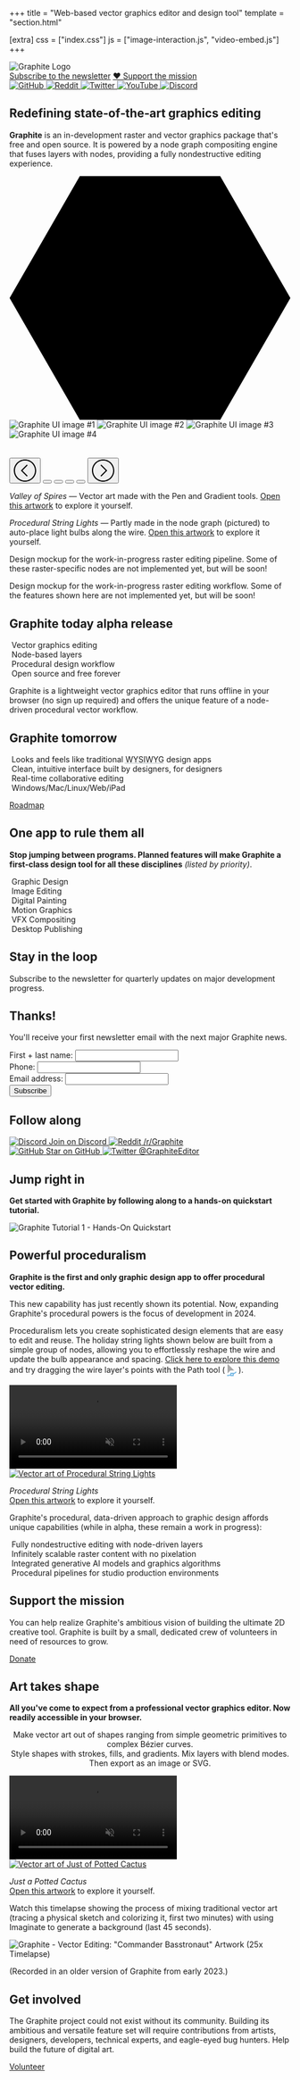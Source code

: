 +++
title = "Web-based vector graphics editor and design tool"
template = "section.html"

[extra]
css = ["index.css"]
js = ["image-interaction.js", "video-embed.js"]
+++

<!-- ▛ LOGO ▜ -->
<section id="logo">
	<img src="https://static.graphite.rs/logos/graphite-logotype-color.svg" alt="Graphite Logo" />
</section>
<!-- ▙ LOGO ▟ -->

<img class="pencil-texture" src="https://static.graphite.rs/textures/pencil-texture.avif" onerror="this.onerror = null; this.src = this.src.replace('.avif', '.png')" alt="" />

<!-- ▛ QUICK LINKS ▜ -->
<section id="quick-links">
	<div>
		<a href="#community" class="button arrow">Subscribe to the newsletter</a>
		<a href="/donate" class="button arrow">&hearts; Support the mission</a>
	</div>
	<div>
		<a href="https://github.com/GraphiteEditor/Graphite" target="_blank">
			<img src="https://static.graphite.rs/icons/github.svg" alt="GitHub" />
		</a>
		<a href="https://www.reddit.com/r/graphite/" target="_blank">
			<img src="https://static.graphite.rs/icons/reddit.svg" alt="Reddit" />
		</a>
		<a href="https://twitter.com/graphiteeditor" target="_blank">
			<img src="https://static.graphite.rs/icons/twitter.svg" alt="Twitter" />
		</a>
		<a href="https://www.youtube.com/@GraphiteEditor" target="_blank">
			<img src="https://static.graphite.rs/icons/youtube.svg" alt="YouTube" />
		</a>
		<a href="https://discord.graphite.rs" target="_blank">
			<img src="https://static.graphite.rs/icons/discord.svg" alt="Discord" />
		</a>
	</div>
</section>
<!-- ▙ QUICK LINKS ▟ -->
<!--                -->
<!-- ▛ TAGLINE ▜ -->
<section id="tagline">

<h1 class="balance-text">Redefining state&#8209;of&#8209;the&#8209;art graphics editing</h1>

<p class="balance-text"><strong>Graphite</strong> is an in-development raster and vector graphics package that's free and open source. It is powered by a node graph compositing engine that fuses layers with nodes, providing a fully nondestructive editing experience.</p>

</section>
<!-- ▙ TAGLINE ▟ -->

<div class="hexagons">
	<div>
		<svg viewBox="0 0 1400 1215.42" xmlns="http://www.w3.org/2000/svg">
			<polygon points="1049.43,0.99 350.57,0.99 1.14,607.71 350.57,1214.44 1049.43,1214.44 1398.86,607.71" />
			<polygon points="1016.39,57.57 383.61,57.57 67.22,607.71 383.61,1157.85 1016.39,1157.85 1332.78,607.71" />
			<polygon points="964.49,149.01 435.51,149.01 171.02,607.71 435.51,1066.41 964.49,1066.41 1228.98,607.71" />
			<polygon points="875.52,304.71 524.48,304.71 348.96,607.71 524.48,910.71 875.52,910.71 1051.04,607.71" />
			<polygon points="768.12,490.96 631.88,490.96 563.78,607.71 631.88,724.47 768.12,724.47 836.22,607.71" />
		</svg>
	</div>
</div>

<!-- ▛ SCREENSHOTS ▜ -->
<section id="screenshots" class="carousel window-size-1" data-carousel data-carousel-jostle-hint>
	<div class="carousel-slide">
		<img src="https://static.graphite.rs/content/index/gui-demo-valley-of-spires__4.avif" onerror="this.onerror = null; this.src = this.src.replace('.avif', '.png')" alt="Graphite UI image #1" data-carousel-image />
		<img src="https://static.graphite.rs/content/index/gui-demo-procedural-string-lights.avif" onerror="this.onerror = null; this.src = this.src.replace('.avif', '.png')" alt="Graphite UI image #2" data-carousel-image />
		<img src="https://static.graphite.rs/content/index/gui-mockup-nodes__5.avif" onerror="this.onerror = null; this.src = this.src.replace('.avif', '.png')" alt="Graphite UI image #3" data-carousel-image />
		<img src="https://static.graphite.rs/content/index/gui-mockup-viewport__5.avif" onerror="this.onerror = null; this.src = this.src.replace('.avif', '.png')" alt="Graphite UI image #4" data-carousel-image />
	</div>
	<div class="carousel-slide torn left">
		<img src="https://static.graphite.rs/content/index/gui-demo-valley-of-spires__4.avif" onerror="this.onerror = null; this.src = this.src.replace('.avif', '.png')" alt="" data-carousel-image />
		<img src="https://static.graphite.rs/content/index/gui-demo-procedural-string-lights.avif" onerror="this.onerror = null; this.src = this.src.replace('.avif', '.png')" alt="" data-carousel-image />
		<img src="https://static.graphite.rs/content/index/gui-mockup-nodes__5.avif" onerror="this.onerror = null; this.src = this.src.replace('.avif', '.png')" alt="" data-carousel-image />
		<img src="https://static.graphite.rs/content/index/gui-mockup-viewport__5.avif" onerror="this.onerror = null; this.src = this.src.replace('.avif', '.png')" alt="" data-carousel-image />
	</div>
	<div class="carousel-slide torn right">
		<img src="https://static.graphite.rs/content/index/gui-demo-valley-of-spires__4.avif" onerror="this.onerror = null; this.src = this.src.replace('.avif', '.png')" alt="" data-carousel-image />
		<img src="https://static.graphite.rs/content/index/gui-demo-procedural-string-lights.avif" onerror="this.onerror = null; this.src = this.src.replace('.avif', '.png')" alt="" data-carousel-image />
		<img src="https://static.graphite.rs/content/index/gui-mockup-nodes__5.avif" onerror="this.onerror = null; this.src = this.src.replace('.avif', '.png')" alt="" data-carousel-image />
		<img src="https://static.graphite.rs/content/index/gui-mockup-viewport__5.avif" onerror="this.onerror = null; this.src = this.src.replace('.avif', '.png')" alt="" data-carousel-image />
	</div>
	<div class="screenshot-details">
		<div class="carousel-controls">
			<button class="direction prev" data-carousel-prev>
				<svg width="40" height="40" viewBox="0 0 40 40" xmlns="http://www.w3.org/2000/svg">
					<path d="M20,0C8.95,0,0,8.95,0,20c0,11.05,8.95,20,20,20c11.05,0,20-8.95,20-20C40,8.95,31.05,0,20,0z M20,38c-9.93,0-18-8.07-18-18S10.07,2,20,2s18,8.07,18,18S29.93,38,20,38z" />
					<polygon points="24.71,10.71 23.29,9.29 12.59,20 23.29,30.71 24.71,29.29 15.41,20" />
				</svg>
			</button>
			<button class="dot active" data-carousel-dot></button>
			<button class="dot" data-carousel-dot></button>
			<button class="dot" data-carousel-dot></button>
			<button class="dot" data-carousel-dot></button>
			<button class="direction next" data-carousel-next>
				<svg width="40" height="40" viewBox="0 0 40 40" xmlns="http://www.w3.org/2000/svg">
					<path d="M20,0C8.95,0,0,8.95,0,20c0,11.05,8.95,20,20,20c11.05,0,20-8.95,20-20C40,8.95,31.05,0,20,0z M20,38c-9.93,0-18-8.07-18-18S10.07,2,20,2s18,8.07,18,18S29.93,38,20,38z" />
					<polygon points="16.71,9.29 15.29,10.71 24.59,20 15.29,29.29 16.71,30.71 27.41,20" />
				</svg>
			</button>
		</div>
		<div class="screenshot-description">
			<p class="active" data-carousel-description>
				<em>Valley of Spires</em> — Vector art made with the Pen and Gradient tools. <a href="https://editor.graphite.rs/#demo/valley-of-spires">Open this artwork</a> to explore it yourself.
			</p>
			<p data-carousel-description>
				<em>Procedural String Lights</em> — Partly made in the node graph (pictured) to auto-place light bulbs along the wire. <a href="https://editor.graphite.rs/#demo/procedural-string-lights">Open this artwork</a> to explore it yourself.
			</p>
			<p data-carousel-description>
				Design mockup for the work-in-progress raster editing pipeline. Some of these raster-specific nodes are not implemented yet, but will be soon!
			</p>
			<p data-carousel-description>
				Design mockup for the work-in-progress raster editing workflow. Some of the features shown here are not implemented yet, but will be soon!
			</p>
		</div>
	</div>
</section>

<!-- ▙ SCREENSHOTS ▟ -->
<!--                      -->
<!-- ▛ TODAY AND TOMORROW ▜ -->
<section id="today-and-tomorrow">
<div class="diptych">

<div class="section">

# Graphite today <span class="status-flag">alpha release</span>

<div class="informational-group features">
	<div class="informational">
		<img class="atlas" style="--atlas-index: 0" src="https://static.graphite.rs/icons/icon-atlas-features.png" alt="" />
		<span>Vector graphics editing</span>
	</div>
	<div class="informational">
		<img class="atlas" style="--atlas-index: 8" src="https://static.graphite.rs/icons/icon-atlas-features.png" alt="" />
		<span>Node-based layers</span>
	</div>
	<div class="informational">
		<!-- TODO: Reenable when Imaginate is properly working again -->
		<!-- <img class="atlas" style="--atlas-index: 2" src="https://static.graphite.rs/icons/icon-atlas-features.png" alt="" /> -->
		<!-- <span>AI-assisted art creation</span> -->
		<img class="atlas" style="--atlas-index: 10" src="https://static.graphite.rs/icons/icon-atlas-features.png" alt="" />
		<span>Procedural design workflow</span>
	</div>
	<div class="informational">
		<img class="atlas" style="--atlas-index: 3" src="https://static.graphite.rs/icons/icon-atlas-features.png" alt="" />
		<span>Open source and free forever</span>
	</div>
</div>

Graphite is a lightweight vector graphics editor that runs offline in your browser (no sign up required) and offers the unique feature of a node-driven procedural vector workflow.

</div>
<div class="section">

# Graphite tomorrow

<div class="informational-group features">
	<div class="informational">
		<img class="atlas" style="--atlas-index: 4" src="https://static.graphite.rs/icons/icon-atlas-features.png" alt="" />
		<span>Looks and feels like traditional <span style="text-decoration: underline dotted; text-decoration-color: #16323f77;" title="&quot;what you see is what you get&quot;">WYSIWYG</span> design apps</span>
	</div>
	<div class="informational">
		<img class="atlas" style="--atlas-index: 5" src="https://static.graphite.rs/icons/icon-atlas-features.png" alt="" />
		<span>Clean, intuitive interface built by designers, for designers</span>
	</div>
	<div class="informational">
		<img class="atlas" style="--atlas-index: 6" src="https://static.graphite.rs/icons/icon-atlas-features.png" alt="" />
		<span>Real-time collaborative editing</span>
	</div>
	<div class="informational">
		<img class="atlas" style="--atlas-index: 7" src="https://static.graphite.rs/icons/icon-atlas-features.png" alt="" />
		<span>Windows/Mac/Linux/Web/iPad</span>
	</div>
</div>

<a href="/features#roadmap" class="button arrow">Roadmap</a>

</div>

</div>
</section>
<!-- ▙ TODAY AND TOMORROW ▟ -->
<!--                     -->
<!-- ▛ DISCIPLINES ▜ -->
<section id="disciplines">
<div class="section">

# One app to rule them all

**Stop jumping between programs. Planned features will make Graphite a first-class design tool for all these disciplines** *(listed by priority)*.

<div class="informational-group concepts">
	<div class="informational">
		<img class="atlas" style="--atlas-index: 12" src="https://static.graphite.rs/icons/icon-atlas-features.png" alt="" />
		<span>Graphic Design</span>
	</div>
	<div class="informational">
		<img class="atlas" style="--atlas-index: 13" src="https://static.graphite.rs/icons/icon-atlas-features.png" alt="" />
		<span>Image Editing</span>
	</div>
	<div class="informational">
		<img class="atlas" style="--atlas-index: 14" src="https://static.graphite.rs/icons/icon-atlas-features.png" alt="" />
		<span>Digital Painting</span>
	</div>
	<div class="informational">
		<img class="atlas" style="--atlas-index: 17" src="https://static.graphite.rs/icons/icon-atlas-features.png" alt="" />
		<span>Motion Graphics</span>
	</div>
	<div class="informational">
		<img class="atlas" style="--atlas-index: 16" src="https://static.graphite.rs/icons/icon-atlas-features.png" alt="" />
		<span>VFX Compositing</span>
	</div>
	<div class="informational">
		<img class="atlas" style="--atlas-index: 15" src="https://static.graphite.rs/icons/icon-atlas-features.png" alt="" />
		<span>Desktop Publishing</span>
	</div>
</div>

</div>
</section>
<!-- ▙ DISCIPLINES ▟ -->
<!--                  -->
<!-- ▛ COMMUNITY ▜ -->
<section id="community" class="feature-box">
<div class="box">
<div class="diptych">

<div id="newsletter" class="section">

# Stay in the loop

Subscribe to the newsletter for quarterly updates on major development progress.

<div id="newsletter-success">

## Thanks!

You'll receive your first newsletter email with the next major Graphite news.

</div>

<form action="https://graphite.rs/newsletter-signup" method="post">
	<div class="same-line">
		<div class="column name">
			<label for="newsletter-name">First + last name:</label>
			<input id="newsletter-name" name="name" type="text" required />
		</div>
		<div class="column phone">
			<label for="newsletter-phone">Phone:</label>
			<input id="newsletter-phone" name="phone" type="text" tabindex="-1" autocomplete="off" />
		</div>
		<div class="column email">
			<label for="newsletter-email">Email address:</label>
			<input id="newsletter-email" name="email" type="email" required />
		</div>
	</div>
	<div class="column submit">
		<input type="submit" value="Subscribe" class="button" />
	</div>
</form>

</div>
<div id="social" class="section">

# Follow along

<div class="social-links">
	<div class="column">
		<a href="https://discord.graphite.rs" target="_blank">
			<img src="https://static.graphite.rs/icons/discord.svg" alt="Discord" />
			<span class="link arrow">Join on Discord</span>
		</a>
		<a href="https://www.reddit.com/r/graphite/" target="_blank">
			<img src="https://static.graphite.rs/icons/reddit.svg" alt="Reddit" />
			<span class="link not-uppercase arrow">/r/Graphite</span>
		</a>
	</div>
	<div class="column">
		<a href="https://github.com/GraphiteEditor/Graphite" target="_blank">
			<img src="https://static.graphite.rs/icons/github.svg" alt="GitHub" />
			<span class="link arrow">Star on GitHub</span>
		</a>
		<a href="https://twitter.com/graphiteeditor" target="_blank">
			<img src="https://static.graphite.rs/icons/twitter.svg" alt="Twitter" />
			<span class="link not-uppercase arrow">@GraphiteEditor</span>
		</a>
	</div>
</div>

</div>

</div>
</div>
</section>
<!-- ▙ COMMUNITY ▟ -->
<!--                  -->
<!-- ▛ JUMP RIGHT IN ▜ -->
<section id="jump-right-in">
<div class="section">

# Jump right in

**Get started with Graphite by following along to a hands-on quickstart tutorial.**

<div class="video-embed aspect-16x9">
	<img data-video-embed="7gjUhl_3X10" src="https://static.graphite.rs/content/index/tutorial-1-youtube.avif" onerror="this.onerror = null; this.src = this.src.replace('.avif', '.png')" alt="Graphite Tutorial 1 - Hands-On Quickstart" />
</div>

</div>
</section>
<!-- ▙ JUMP RIGHT IN ▟ -->
<!--                    -->
<!-- ▛ PROCEDURALISM ▜ -->
<section id="proceduralism">
<div class="section">

# Powerful proceduralism

**Graphite is the first and only graphic design app to offer procedural vector editing.**

This new capability has just recently shown its potential. Now, expanding Graphite's procedural powers is the focus of development in 2024.

</div>
</section>

<section id="proceduralism-demo">
<div class="section">

Proceduralism lets you create sophisticated design elements that are easy to edit and reuse. The holiday string lights shown below are built from a simple group of nodes, allowing you to effortlessly reshape the wire and update the bulb appearance and spacing. <a href="https://editor.graphite.rs/#demo/procedural-string-lights">Click here to explore this demo</a> and try dragging the wire layer's points with the Path tool (<svg xmlns="http://www.w3.org/2000/svg" viewBox="0 0 24 24" width="24" height="24" style="vertical-align: middle"><polygon fill="#aaa" points="5,0 5,17 10,12 17,12" /><path fill="#78bae5" d="M20.77,14.36c-0.35-0.42-0.98-0.48-1.41-0.13c-1.04,0.87-2.19,1.6-3.36,2.24V16h-6v2.9c-2.88,0.84-5.07,1.1-5.11,1.11c-0.55,0.06-0.94,0.56-0.88,1.11C4.06,21.62,4.5,22,5,22c0.04,0,0.07,0,0.11-0.01c0.17-0.02,2.18-0.26,4.89-1.01V22h6v-3.28c1.6-0.79,3.2-1.75,4.64-2.95C21.06,15.42,21.12,14.78,20.77,14.36z M14,20h-2v-2h2V20z" /></svg>).

<div class="video-background">
	<video loop muted playsinline disablepictureinpicture disableremoteplayback data-auto-play>
		<source src="https://static.graphite.rs/content/blog/2024-01-01-looking-back-on-2023-and-what's-next/christmas-tree-lights.mp4" type="video/mp4" />
	</video>
</div>
<div class="demo-artwork">
	<a href="https://editor.graphite.rs/#demo/procedural-string-lights">
		<img src="https://static.graphite.rs/content/index/procedural-string-lights-thumbnail.avif" onerror="this.onerror = null; this.src = this.src.replace('.avif', '.png')" alt="Vector art of Procedural String Lights" />
	</a>
	<p>
		<span class="balance-text">
			<em>Procedural String Lights</em>
		</span>
		<br />
		<span class="balance-text">
			<a href="https://editor.graphite.rs/#demo/procedural-string-lights">Open this artwork</a> to explore it yourself.
		</span>
	</p>
</div>

</div>
</section>

<section id="proceduralism-features">
<div class="section">

Graphite's procedural, data-driven approach to graphic design affords unique capabilities (while in alpha, these remain a work in progress):

<div class="informational-group features four-wide">
	<div class="informational">
		<img class="atlas" style="--atlas-index: 1" src="https://static.graphite.rs/icons/icon-atlas-features.png" alt="" />
		<span class="balance-text">Fully nondestructive editing with node-driven layers</span>
	</div>
	<div class="informational">
		<img class="atlas" style="--atlas-index: 9" src="https://static.graphite.rs/icons/icon-atlas-features.png" alt="" />
		<span class="balance-text">Infinitely scalable raster content with no pixelation</span>
	</div>
	<div class="informational">
		<!-- <img class="atlas" style="--atlas-index: 10" src="https://static.graphite.rs/icons/icon-atlas-features.png" alt="" /> -->
		<img class="atlas" style="--atlas-index: 2" src="https://static.graphite.rs/icons/icon-atlas-features.png" alt="" />
		<span class="balance-text">Integrated generative AI models and graphics algorithms</span>
	</div>
	<div class="informational">
		<img class="atlas" style="--atlas-index: 11" src="https://static.graphite.rs/icons/icon-atlas-features.png" alt="" />
		<span class="balance-text">Procedural pipelines for studio production environments</span>
	</div>
</div>

</div>
</section>
<!-- ▙ PROCEDURALISM ▟ -->
<!--                   -->
<!-- ▛ FUNDRAISING ▜ -->
<section id="fundraising" class="feature-box">
<div class="box">
<div>

<div class="section">

# Support the mission

<p class="balance-text">
You can help realize Graphite's ambitious vision of building the ultimate 2D creative tool.
Graphite is built by a small, dedicated crew of volunteers in need of resources to grow.
</p>

<!-- [Re-include the import for `"fundraising.js"` when re-enabling this.]

### Summer 2023 fundraising goal:

<div class="fundraising loading" data-fundraising>
	<div class="fundraising-bar" data-fundraising-bar style="--fundraising-percent: 0%">
		<div class="fundraising-bar-progress"></div>
	</div>
	<div class="goal-metrics">
		<span data-fundraising-percent>Progress: <span data-dynamic>0</span>%</span>
		<span data-fundraising-goal>Goal: $<span data-dynamic>0</span>/month</span>
	</div>
</div>

[Become a monthly supporter](https://github.com/sponsors/GraphiteEditor) this summer to collect an exclusive 💚 badge. Each season you support, a new heart design is yours to keep. In the future, they'll be shown on Graphite account profiles and community areas like forums and in-app collaboration. -->

<a href="https://github.com/sponsors/GraphiteEditor" class="button arrow">Donate</a>

</div>

<!-- <div class="graphic">
	<a href="https://github.com/sponsors/GraphiteEditor"><img src="https://files.keavon.com/-/OtherDroopyBoto/Spring_Heart.png" /></a>
</div> -->

</div>
</div>
</section>
<!-- ▙ FUNDRAISING ▟ -->
<!--                 -->
<!-- ▛ VECTOR ART ▜ -->
<section id="vector-art">
<div class="section">

# Art takes shape

**All you've come to expect from a professional vector graphics editor. Now readily accessible in your browser.**

<p>
<center>
Make vector art out of shapes ranging from simple geometric primitives to complex Bézier curves.
<br />
Style shapes with strokes, fills, and gradients. Mix layers with blend modes. Then export as an image or SVG.</center>
</p>

<div class="video-background">
	<video loop muted playsinline disablepictureinpicture disableremoteplayback data-auto-play>
		<source src="https://static.graphite.rs/content/index/just-a-potted-cactus-timelapse.mp4" type="video/mp4" />
	</video>
</div>
<div class="demo-artwork">
	<a href="https://editor.graphite.rs/#demo/just-a-potted-cactus">
		<img src="https://static.graphite.rs/content/index/just-a-potted-cactus-thumbnail.avif" onerror="this.onerror = null; this.src = this.src.replace('.avif', '.png')" alt="Vector art of Just of Potted Cactus" />
	</a>
	<p>
		<span class="balance-text">
			<em>Just a Potted Cactus</em>
		</span>
		<br />
		<span class="balance-text">
			<a href="https://editor.graphite.rs/#demo/just-a-potted-cactus">Open this artwork</a> to explore it yourself.
		</span>
	</p>
</div>

</div>
</section>
<!-- ▙ VECTOR ART ▟ -->
<!--                   -->
<!-- ▛ IMAGINATE ▜ -->

<!-- TODO: Reenable when Imaginate is properly working again -->

<!--

<section id="imaginate">

<div class="section">

<h1><span class="alternating-text"><span>Co-create</span><span>Ideate</span><span>Illustrate</span><span>Generate</span><span>Iterate</span></span> with Imaginate</h1>

**Imaginate** is a node powered by <a href="https://en.wikipedia.org/wiki/Stable_Diffusion" target="_blank">Stable Diffusion</a> that makes AI-assisted art creation an easy, nondestructive process.
<!-- [Learn how](/learn/node-graph/imaginate) it works. --////////////////////>

</div>
<div class="diptych">

<div class="section">

<h2 class="balance-text">Add a touch of style</h2>

**Magically reimagine your vector drawings** in a fresh new style. Just place an Imaginate node between your layers and describe how it should end up looking.

<div class="image-comparison" data-image-comparison style="--comparison-percent: 50%">
	<div class="crop-container">
		<img src="https://static.graphite.rs/content/index/light-bulb-before.avif" onerror="this.onerror = null; this.src = this.src.replace('.avif', '.png')" alt="Vector illustration of a light bulb" />
	</div>
	<div class="crop-container">
		<img src="https://static.graphite.rs/content/index/light-bulb-after.avif" onerror="this.onerror = null; this.src = this.src.replace('.avif', '.png')" alt="Watercolor painting of a light bulb" />
	</div>
	<div class="slide-bar">
		<div class="arrows">
			<div></div>
			<svg xmlns="http://www.w3.org/2000/svg" viewBox="0 0 13 22">
				<path d="M12.71 1.71 11.29.29.59 11l10.7 10.71 1.42-1.42L3.41 11Z" />
			</svg>
			<svg xmlns="http://www.w3.org/2000/svg" viewBox="0 0 13 22">
				<path d="M12.71 1.71 11.29.29.59 11l10.7 10.71 1.42-1.42L3.41 11Z" />
			</svg>
		</div>
	</div>
</div>

<blockquote class="balance-text require-polyfill"><strong>Watercolor painting</strong> of a light bulb gleaming with an exclamation mark inside</blockquote>

</div>
<div class="section">

## Work fast and sloppy

**Doodle a rough draft** without stressing over the details. Let Imaginate add the finishing touches to your artistic vision. Iterate with more passes until you're happy.

<div class="image-comparison" data-image-comparison style="--comparison-percent: 50%">
	<div class="crop-container">
		<img src="https://static.graphite.rs/content/index/california-poppies-before.avif" onerror="this.onerror = null; this.src = this.src.replace('.avif', '.png')" alt="Sloppy poppy: vector doodle of California poppy flowers wrapped around a circle" />
	</div>
	<div class="crop-container">
		<img src="https://static.graphite.rs/content/index/california-poppies-after.avif" onerror="this.onerror = null; this.src = this.src.replace('.avif', '.png')" alt="Polished poppy: artistic, high-quality illustration of California poppy flowers wrapped around a circle" />
	</div>
	<div class="slide-bar">
		<div class="arrows">
			<div></div>
			<svg xmlns="http://www.w3.org/2000/svg" viewBox="0 0 13 22">
				<path d="M12.71 1.71 11.29.29.59 11l10.7 10.71 1.42-1.42L3.41 11Z" />
			</svg>
			<svg xmlns="http://www.w3.org/2000/svg" viewBox="0 0 13 22">
				<path d="M12.71 1.71 11.29.29.59 11l10.7 10.71 1.42-1.42L3.41 11Z" />
			</svg>
		</div>
	</div>
</div>

<blockquote class="balance-text require-polyfill"><strong>Botanical illustration</strong> of California poppies wrapped around a circle</blockquote>

</div>

</div>

</section>

-->

<!-- ▙ IMAGINATE ▟ -->
<!--                 -->
<!-- ▛ DEMO VIDEO ▜ -->
<section id="demo-video">
<div class="section">

Watch this timelapse showing the process of mixing traditional vector art (tracing a physical sketch and colorizing it, first two minutes) with using Imaginate to generate a background (last 45 seconds).

<div class="video-embed aspect-16x9">
	<img data-video-embed="JgJvAHQLnXA" src="https://static.graphite.rs/content/index/commander-basstronaut-youtube.avif" onerror="this.onerror = null; this.src = this.src.replace('.avif', '.png')" alt="Graphite - Vector Editing: &quot;Commander Basstronaut&quot; Artwork (25x Timelapse)" />
</div>

(Recorded in an older version of Graphite from early 2023.)

</div>
</section>
<!-- ▙ DEMO VIDEO ▟ -->
<!--                   -->
<!-- ▛ GET INVOLVED ▜ -->
<section id="get-involved-box" class="feature-box">
<div class="box">
<div class="diptych">

<div class="section">

# Get involved

<p class="balance-text">The Graphite project could not exist without its community. Building its ambitious and versatile feature set will require contributions from artists, designers, developers, technical experts, and eagle-eyed bug hunters. Help build the future of digital art.</p>

<a href="/volunteer" class="button arrow">Volunteer</a>

</div>
<div class="graphic">
	<img src="https://static.graphite.rs/content/index/volunteer.svg" alt="" />
</div>

</div>
</div>
</section>
<!-- ▙ GET INVOLVED ▟ -->

